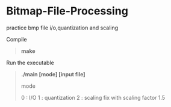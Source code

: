 Bitmap-File-Processing
======================

practice bmp file i/o,quantization and scaling

Compile
> **make**

Run the executable
> **./main [mode] [input file]**
>
> mode
>
> 0 : I/O
> 1 : quantization
> 2 : scaling fix with scaling factor 1.5
